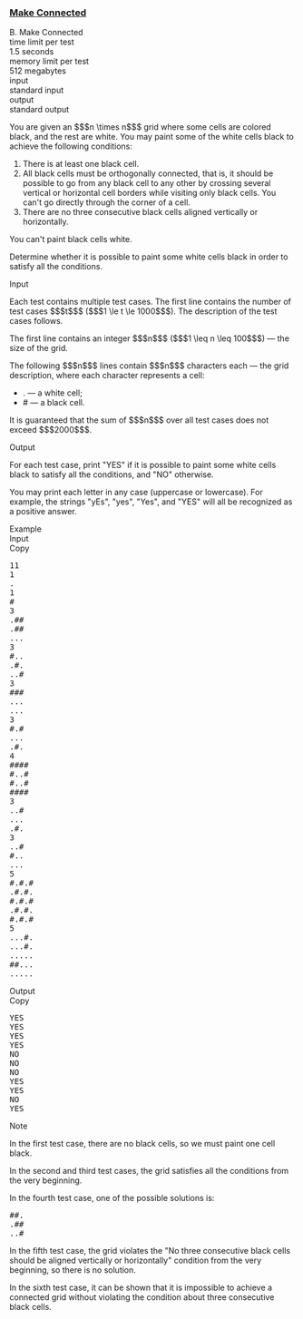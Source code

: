<h3><a href="https://codeforces.com/contest/2161/problem/B" target="_blank" rel="noopener noreferrer">Make Connected</a></h3>

<div class="header"><div class="title">B. Make Connected</div><div class="time-limit"><div class="property-title">time limit per test</div>1.5 seconds</div><div class="memory-limit"><div class="property-title">memory limit per test</div>512 megabytes</div><div class="input-file input-standard"><div class="property-title">input</div>standard input</div><div class="output-file output-standard"><div class="property-title">output</div>standard output</div></div><div><p>You are given an $$$n \times n$$$ grid where some cells are colored black, and the rest are white. You may paint some of the white cells black to achieve the following conditions:</p><ol><li> There is at least one black cell. </li><li> All black cells must be orthogonally connected, that is, it should be possible to go from any black cell to any other by crossing several vertical or horizontal cell borders while visiting <span class="tex-font-style-bf">only black</span> cells. <span class="tex-font-style-bf">You can't go directly through the corner of a cell.</span> </li><li> There are no three consecutive black cells aligned vertically or horizontally.</li></ol><p><span class="tex-font-style-bf">You can't paint black cells white.</span></p><p>Determine whether it is possible to paint some white cells black in order to satisfy all the conditions.</p></div><div class="input-specification"><div class="section-title">Input</div><p>Each test contains multiple test cases. The first line contains the number of test cases $$$t$$$ ($$$1 \le t \le 1000$$$). The description of the test cases follows. </p><p>The first line contains an integer $$$n$$$ ($$$1 \leq n \leq 100$$$) — the size of the grid.</p><p>The following $$$n$$$ lines contain $$$n$$$ characters each — the grid description, where each character represents a cell:</p><ul> <li> <span class="tex-font-style-tt">.</span> — a white cell;</li><li> <span class="tex-font-style-tt">#</span> — a black cell.</li></ul><p>It is guaranteed that the sum of $$$n$$$ over all test cases does not exceed $$$2000$$$.</p></div><div class="output-specification"><div class="section-title">Output</div><p>For each test case, print "<span class="tex-font-style-tt">YES</span>" if it is possible to paint some white cells black to satisfy all the conditions, and "<span class="tex-font-style-tt">NO</span>" otherwise.</p><p>You may print each letter in any case (uppercase or lowercase). For example, the strings "<span class="tex-font-style-tt">yEs</span>", "<span class="tex-font-style-tt">yes</span>", "<span class="tex-font-style-tt">Yes</span>", and "<span class="tex-font-style-tt">YES</span>" will all be recognized as a positive answer.</p></div><div class="sample-tests"><div class="section-title">Example</div><div class="sample-test"><div class="input"><div class="title">Input<div title="Copy" data-clipboard-target="#id0024913065845838078" id="id0024992386803486544" class="input-output-copier">Copy</div></div><pre id="id0024913065845838078"><div class="test-example-line test-example-line-even test-example-line-0">11</div><div class="test-example-line test-example-line-odd test-example-line-1">1</div><div class="test-example-line test-example-line-odd test-example-line-1">.</div><div class="test-example-line test-example-line-even test-example-line-2">1</div><div class="test-example-line test-example-line-even test-example-line-2">#</div><div class="test-example-line test-example-line-odd test-example-line-3">3</div><div class="test-example-line test-example-line-odd test-example-line-3">.##</div><div class="test-example-line test-example-line-odd test-example-line-3">.##</div><div class="test-example-line test-example-line-odd test-example-line-3">...</div><div class="test-example-line test-example-line-even test-example-line-4">3</div><div class="test-example-line test-example-line-even test-example-line-4">#..</div><div class="test-example-line test-example-line-even test-example-line-4">.#.</div><div class="test-example-line test-example-line-even test-example-line-4">..#</div><div class="test-example-line test-example-line-odd test-example-line-5">3</div><div class="test-example-line test-example-line-odd test-example-line-5">###</div><div class="test-example-line test-example-line-odd test-example-line-5">...</div><div class="test-example-line test-example-line-odd test-example-line-5">...</div><div class="test-example-line test-example-line-even test-example-line-6">3</div><div class="test-example-line test-example-line-even test-example-line-6">#.#</div><div class="test-example-line test-example-line-even test-example-line-6">...</div><div class="test-example-line test-example-line-even test-example-line-6">.#.</div><div class="test-example-line test-example-line-odd test-example-line-7">4</div><div class="test-example-line test-example-line-odd test-example-line-7">####</div><div class="test-example-line test-example-line-odd test-example-line-7">#..#</div><div class="test-example-line test-example-line-odd test-example-line-7">#..#</div><div class="test-example-line test-example-line-odd test-example-line-7">####</div><div class="test-example-line test-example-line-even test-example-line-8">3</div><div class="test-example-line test-example-line-even test-example-line-8">..#</div><div class="test-example-line test-example-line-even test-example-line-8">...</div><div class="test-example-line test-example-line-even test-example-line-8">.#.</div><div class="test-example-line test-example-line-odd test-example-line-9">3</div><div class="test-example-line test-example-line-odd test-example-line-9">..#</div><div class="test-example-line test-example-line-odd test-example-line-9">#..</div><div class="test-example-line test-example-line-odd test-example-line-9">...</div><div class="test-example-line test-example-line-even test-example-line-10">5</div><div class="test-example-line test-example-line-even test-example-line-10">#.#.#</div><div class="test-example-line test-example-line-even test-example-line-10">.#.#.</div><div class="test-example-line test-example-line-even test-example-line-10">#.#.#</div><div class="test-example-line test-example-line-even test-example-line-10">.#.#.</div><div class="test-example-line test-example-line-even test-example-line-10">#.#.#</div><div class="test-example-line test-example-line-odd test-example-line-11">5</div><div class="test-example-line test-example-line-odd test-example-line-11">...#.</div><div class="test-example-line test-example-line-odd test-example-line-11">...#.</div><div class="test-example-line test-example-line-odd test-example-line-11">.....</div><div class="test-example-line test-example-line-odd test-example-line-11">##...</div><div class="test-example-line test-example-line-odd test-example-line-11">.....</div></pre></div><div class="output"><div class="title">Output<div title="Copy" data-clipboard-target="#id0044977264995447264" id="id0021335857839178252" class="input-output-copier">Copy</div></div><pre id="id0044977264995447264"><div class="test-example-line test-example-line-odd test-example-line-1">YES</div><div class="test-example-line test-example-line-even test-example-line-2">YES</div><div class="test-example-line test-example-line-odd test-example-line-3">YES</div><div class="test-example-line test-example-line-even test-example-line-4">YES</div><div class="test-example-line test-example-line-odd test-example-line-5">NO</div><div class="test-example-line test-example-line-even test-example-line-6">NO</div><div class="test-example-line test-example-line-odd test-example-line-7">NO</div><div class="test-example-line test-example-line-even test-example-line-8">YES</div><div class="test-example-line test-example-line-odd test-example-line-9">YES</div><div class="test-example-line test-example-line-even test-example-line-10">NO</div><div class="test-example-line test-example-line-odd test-example-line-11">YES</div></pre></div></div></div><div class="note"><div class="section-title">Note</div><p>In the first test case, there are no black cells, so we must paint one cell black.</p><p>In the second and third test cases, the grid satisfies all the conditions from the very beginning.</p><p>In the fourth test case, one of the possible solutions is:</p><pre class="verbatim">##.<br>.##<br>..#<br></pre><p>In the fifth test case, the grid violates the "<span class="tex-font-style-it">No three consecutive black cells should be aligned vertically or horizontally</span>" condition from the very beginning, so there is no solution.</p><p>In the sixth test case, it can be shown that it is impossible to achieve a connected grid without violating the condition about three consecutive black cells.</p></div>